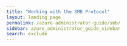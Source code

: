```yaml
---
title: "Working with the SMB Protocol"
layout: landing_page
permalink: /azure-administrator-guide/smb/
sidebar: azure_administrator_guide_sidebar
search: exclude
---
```

